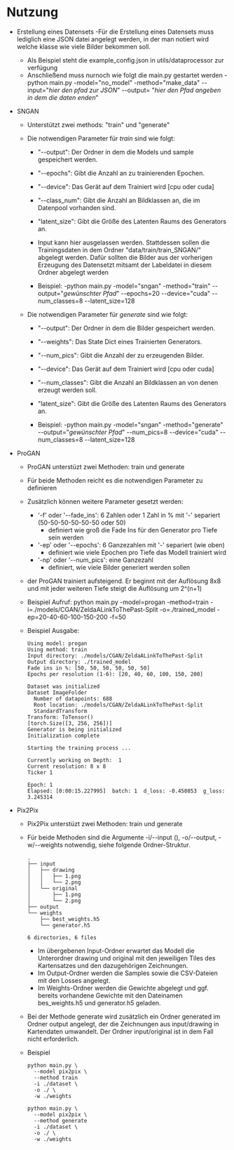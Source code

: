 # Nutzung
- Erstellung eines Datensets
  -Für die Erstellung eines Datensets muss lediglich eine JSON datei angelegt werden, in der man notiert wird welche klasse wie viele Bilder bekommen soll.
  - Als Beispiel steht die example_config.json in utils/dataprocessor zur verfügung
  - Anschließend muss nurnoch wie folgt die main.py gestartet werden
    -python main.py -model="no_model" -method="make_data" --input="_hier den pfad zur JSON_" --output= "_hier den Pfad angeben in dem die daten enden_"

- SNGAN
  - Unterstützt zwei methods: "train" und "generate"
  - Die notwendigen Parameter für *train* sind wie folgt:
    - "--output":    Der Ordner in dem die Models und sample gespeichert werden.
    - "--epochs":    Gibt die Anzahl an zu trainierenden Epochen.
    - "--device":    Das Gerät auf dem Trainiert wird [cpu oder cuda]
    - "--class_num": Gibt die Anzahl an Bildklassen an, die im Datenpool vorhanden sind.
    - "latent_size": Gibt die Größe des Latenten Raums des Generators an.

    - Input kann hier ausgelassen werden. Stattdessen sollen die Trainingsdaten in dem Ordner "data/train/train_SNGAN/" abgelegt werden. Dafür sollten die Bilder aus der vorherigen Erzeugung des Datensetzt mitsamt der Labeldatei in diesem Ordner abgelegt werden

    - Beispiel:
      -python main.py -model="sngan" -method="train" --output="_gewünschter Pfad_" --epochs=20 --device="cuda" --num_classes=8 --latent_size=128

  - Die notwendigen Parameter für *generate* sind wie folgt:
    - "--output":    Der Ordner in dem die Bilder gespeichert werden.
    - "--weights":   Das State Dict eines Trainierten Generators.
    - "--num_pics":  Gibt die Anzahl der zu erzeugenden Bilder.
    - "--device":    Das Gerät auf dem Trainiert wird [cpu oder cuda]
    - "--num_classes": Gibt die Anzahl an Bildklassen an von denen erzeugt werden soll.
    - "latent_size": Gibt die Größe des Latenten Raums des Generators an.

    - Beispiel:
      -python main.py -model="sngan" -method="generate" --output="_gewünschter Pfad_" --num_pics=8 --device="cuda" --num_classes=8 --latent_size=128


- ProGAN
  - ProGAN unterstüzt zwei Methoden: train und generate
  - Für beide Methoden reicht es die notwendigen Parameter zu definieren
  - Zusätzlich können weitere Parameter gesetzt werden:
    - '-f' oder '--fade_ins': 6 Zahlen oder 1 Zahl in % mit '-' separiert (50-50-50-50-50-50 oder 50)
      - definiert wie groß die Fade Ins für den Generator pro Tiefe sein werden
    - '-ep' oder '--epochs': 6 Ganzezahlen mit '-' separiert (wie oben)
      - definiert wie viele Epochen pro Tiefe das Modell trainiert wird
    - '-np' oder '--num_pics': eine Ganzezahl
      - definiert, wie viele Bilder generiert werden sollen
  - der ProGAN trainiert aufsteigend. Er beginnt mit der Auflösung 8x8 und mit jeder weiteren Tiefe steigt die Auflösung um 2^(n+1)
  - Beispiel Aufruf: python main.py -model=progan -method=train -i=./models/CGAN/ZeldaALinkToThePast-Split -o=./trained_model -ep=20-40-60-100-150-200 -f=50
  - Beispiel Ausgabe:
    
        Using model: progan
        Using method: train
        Input directory: ./models/CGAN/ZeldaALinkToThePast-Split
        Output directory: ./trained_model
        Fade ins in %: [50, 50, 50, 50, 50, 50]
        Epochs per resolution (1-6): [20, 40, 60, 100, 150, 200]
    
        Dataset was initialized
        Dataset ImageFolder
          Number of datapoints: 688
          Root location: ./models/CGAN/ZeldaALinkToThePast-Split
          StandardTransform
        Transform: ToTensor()
        [torch.Size([3, 256, 256])]
        Generator is being initialized
        Initialization complete
    
        Starting the training process ...
    
        Currently working on Depth:  1
        Current resolution: 8 x 8
        Ticker 1
    
        Epoch: 1
        Elapsed: [0:00:15.227995]  batch: 1  d_loss: -0.450853  g_loss: 3.245314


- Pix2Pix
  - Pix2Pix unterstüzt zwei Methoden: train und generate
  - Für beide Methoden sind die Argumente -i/--input (), -o/--output, -w/--weights notwendig, siehe folgende Ordner-Struktur.

    ```
    .
    ├── input
    │   ├── drawing
    │   │   ├── 1.png
    │   │   └── 2.png
    │   └── original
    │       ├── 1.png
    │       └── 2.png
    ├── output
    └── weights
        ├── best_weights.h5
        └── generator.h5

    6 directories, 6 files
    ```
    - Im übergebenen Input-Ordner erwartet das Modell die Unterordner drawing und original mit den jeweiligen Tiles des Kartensatzes und den dazugehörigen Zeichnungen.
    - Im Output-Ordner werden die Samples sowie die CSV-Dateien mit den Losses angelegt.
    - Im Weights-Ordner werden die Gewichte abgelegt und ggf. bereits vorhandene Gewichte mit den Dateinamen bes_weights.h5 und generator.h5 geladen.

  - Bei der Methode generate wird zusätzlich ein Ordner generated im Ordner output angelegt, der die Zeichnungen aus input/drawing in Kartendaten umwandelt. Der Ordner input/original ist in dem Fall nicht erforderlich.

  - Beispiel
    ```
    python main.py \
      --model pix2pix \
      --method train
      -i ./dataset \
      -o ./ \
      -w ./weights

    python main.py \
      --model pix2pix \
      --method generate
      -i ./dataset \
      -o ./ \
      -w ./weights
    ```